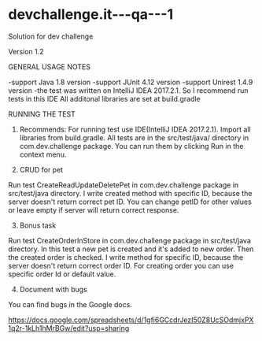 # devchallenge.it---qa---1
Solution for dev challenge

Version 1.2

GENERAL USAGE NOTES

-support Java 1.8 version 
-support JUnit 4.12 version 
-support Unirest 1.4.9 version 
-the test was written on IntelliJ IDEA 2017.2.1. So I recommend run tests in this IDE All additonal libraries are set at build.gradle

RUNNING THE TEST

1. Recommends: For running test use IDE(IntelliJ IDEA 2017.2.1). Import all libraries from build.gradle. 
All tests are in the src/test/java/ directory in com.dev.challenge package. You can run them by clicking Run in the context menu.

2. CRUD for pet 

Run test CreateReadUpdateDeletePet in com.dev.challenge package in src/test/java directory. 
I write created method with specific ID, because the server doesn't return correct pet ID. 
You can change petID for other values or leave empty if server will return correct response.

3. Bonus task 

Run test CreateOrderInStore in com.dev.challenge package in src/test/java directory. In this test a new pet is created and it's 
added to new order. Then the created order is checked. I write method for specific ID, because the server doesn't return correct order ID. 
For creating order you can use specific order Id or default value.

4. Document with bugs

You can find bugs in the Google docs.

https://docs.google.com/spreadsheets/d/1gfi6GCcdrJezI50Z8UcSOdmjxPX1q2r-1kLh1hMrBGw/edit?usp=sharing
